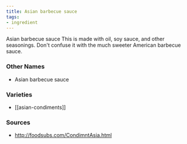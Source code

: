 ```yaml
---
title: Asian barbecue sauce
tags:
- ingredient
---
```

Asian barbecue sauce This is made with oil, soy sauce, and other seasonings. Don't confuse it with the much sweeter American barbecue sauce.

### Other Names

* Asian barbecue sauce

### Varieties

* [[asian-condiments]]

### Sources
* http://foodsubs.com/CondimntAsia.html

